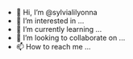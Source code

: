 - 👋 Hi, I’m @sylvialilyonna
- 👀 I’m interested in ...
- 🌱 I’m currently learning ...
- 💞️ I’m looking to collaborate on ...
- 📫 How to reach me ...

<!---
sylvialilyonna/sylvialilyonna is a ✨ special ✨ repository because its `README.md` (this file) appears on your GitHub profile.
You can click the Preview link to take a look at your changes.
--->
